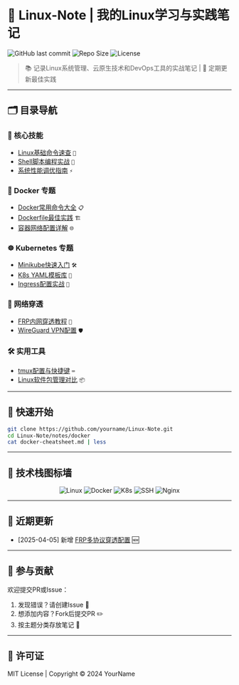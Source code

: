 # 🐧 Linux-Note | 我的Linux学习与实践笔记

![GitHub last commit](https://img.shields.io/github/last-commit/yourname/Linux-Note?style=flat-square)
![Repo Size](https://img.shields.io/github/repo-size/yourname/Linux-Note?color=orange&style=flat-square)
![License](https://img.shields.io/badge/license-MIT-blue?style=flat-square)

> 📚 记录Linux系统管理、云原生技术和DevOps工具的实战笔记 | 🚀 定期更新最佳实践

---

## 🗂️ 目录导航

### 🔧 核心技能
- [Linux基础命令速查](notes/linux-basics.md) `📑`
- [Shell脚本编程实战](notes/shell-scripts/) `📂`
- [系统性能调优指南](notes/performance/) `⚡`

### 🐋 Docker 专题
- [Docker常用命令大全](notes/docker/commands.md) `📋`
- [Dockerfile最佳实践](notes/docker/dockerfile-best-practices.md) `🏗️`
- [容器网络配置详解](notes/docker/networking.md) `🌐`

### ☸️ Kubernetes 专题
- [Minikube快速入门](notes/k8s/minikube-guide.md) `🛠️`
- [K8s YAML模板库](notes/k8s/yaml-templates/) `📁`
- [Ingress配置实战](notes/k8s/ingress-setup.md) `🚪`

### 🔄 网络穿透
- [FRP内网穿透教程](notes/frp/ssh-tunnel.md) `📡` 
- [WireGuard VPN配置](notes/vpn/wireguard-setup.md) `🛡️`

### 🛠️ 实用工具
- [tmux配置与快捷键](notes/tools/tmux-guide.md) `⌨️`
- [Linux软件包管理对比](notes/package-managers.md) `📦`

---

## 🚀 快速开始
```bash
git clone https://github.com/yourname/Linux-Note.git
cd Linux-Note/notes/docker
cat docker-cheatsheet.md | less
```

---

## 🧩 技术栈图标墙

<p align="center">
  <img src="https://img.icons8.com/color/48/000000/linux.png" alt="Linux" title="Linux"/>
  <img src="https://img.icons8.com/color/48/000000/docker.png" alt="Docker" title="Docker"/>
  <img src="https://img.icons8.com/color/48/000000/kubernetes.png" alt="K8s" title="Kubernetes"/>
  <img src="https://img.icons8.com/fluency/48/000000/ssh.png" alt="SSH" title="SSH"/>
  <img src="https://img.icons8.com/color/48/000000/nginx.png" alt="Nginx" title="Nginx"/>
</p>

---

## 📌 近期更新
- [2025-04-05] 新增 [FRP多协议穿透配置](notes/frp/advanced.md) 🆕
---
## 🤝 参与贡献
欢迎提交PR或Issue：
1. 发现错误？请创建Issue 🐛
2. 想添加内容？Fork后提交PR ✏️
3. 按主题分类存放笔记 📂
---
## 📜 许可证
MIT License | Copyright © 2024 YourName
```
